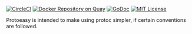 [![CircleCI](https://circleci.com/gh/peter-edge/protoeasy/tree/master.png)](https://circleci.com/gh/peter-edge/go-protoeasy/tree/master)
[![Docker Repository on Quay](https://quay.io/repository/pedge/protoeasy/status)](https://quay.io/repository/pedge/protoeasy)
[![GoDoc](http://img.shields.io/badge/GoDoc-Reference-blue.svg)](https://godoc.org/go.pedge.io/protoeasy)
[![MIT License](http://img.shields.io/badge/License-MIT-blue.svg)](https://github.com/peter-edge/go-protoeasy/blob/master/LICENSE)

Protoeasy is intended to make using protoc simpler, if certain conventions are followed.
